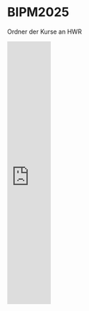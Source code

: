 # BIPM2025

Ordner der Kurse an HWR
<iframe
  src="https://frederickkeune.github.io/BIPM2025/academic_journey_map.html"
  width="100"
  height="600"
  style="border:none;">
</iframe>
